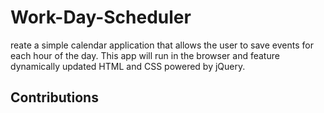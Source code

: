 # Work-Day-Scheduler
reate a simple calendar application that allows the user to save events for each hour of the day. This app will run in the browser and feature dynamically updated HTML and CSS powered by jQuery.

## Contributions

<!--On 9-10-20, Jada Arnett mentioned using shoelace.io for each table grid building.>
